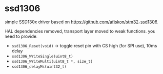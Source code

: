 # ssd1306
simple SSD130x driver based on https://github.com/afiskon/stm32-ssd1306.

HAL dependencies removed, transport layer moved to weak functions. you need to provide:

- `ssd1306_Reset(void)` -> toggle reset pin with CS high (for SPI use), 10ms delay
- `ssd1306_WriteSingle(uint8_t)`
- `ssd1306_WriteMulti(uint8_t *, size_t)` 
- `ssd1306_delayMs(uint32_t)`
